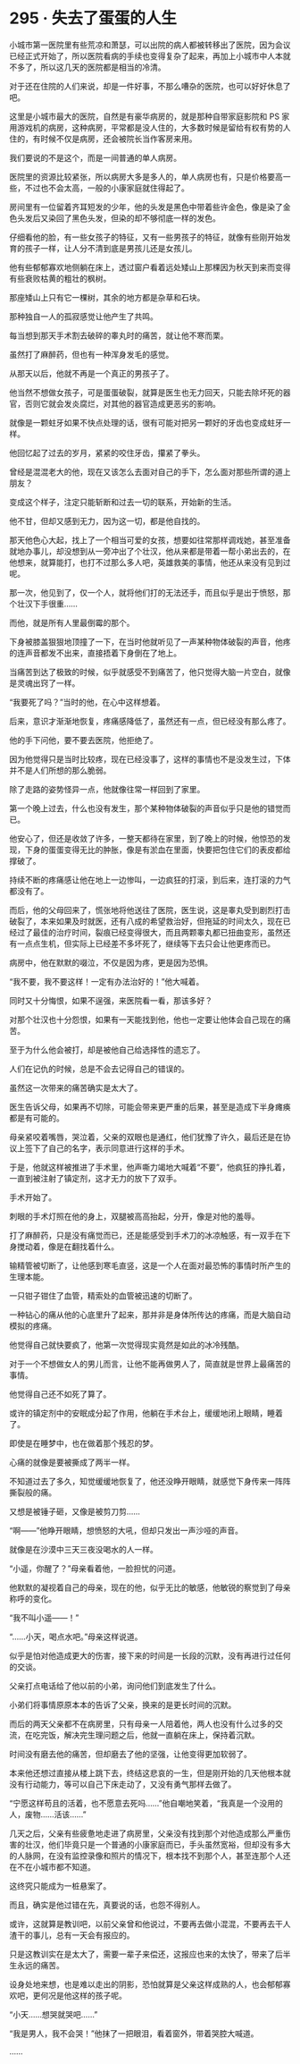 <link rel="stylesheet" href="../styles/text.css"/>
<h1>295 · 失去了蛋蛋的人生</h1>

小城市第一医院里有些荒凉和萧瑟，可以出院的病人都被转移出了医院，因为会议已经正式开始了，所以医院看病的手续也变得复杂了起来，再加上小城市中人本就不多了，所以这几天的医院都是相当的冷清。

对于还在住院的人们来说，却是一件好事，不那么嘈杂的医院，也可以好好休息了吧。

这里是小城市最大的医院，自然是有豪华病房的，就是那种自带家庭影院和 PS 家用游戏机的病房，这种病房，平常都是没人住的，大多数时候是留给有权有势的人住的，有时候不仅是病房，还会被院长当作客房来用。

我们要说的不是这个，而是一间普通的单人病房。

医院里的资源比较紧张，所以病房大多是多人的，单人病房也有，只是价格要高一些，不过也不会太高，一般的小康家庭就住得起了。

房间里有一位留着齐耳短发的少年，他的头发是黑色中带着些许金色，像是染了金色头发后又染回了黑色头发，但染的却不够彻底一样的发色。

仔细看他的脸，有一些女孩子的特征，又有一些男孩子的特征，就像有些刚开始发育的孩子一样，让人分不清到底是男孩儿还是女孩儿。

他有些郁郁寡欢地侧躺在床上，透过窗户看着远处矮山上那棵因为秋天到来而变得有些衰败枯黄的粗壮的枫树。

那座矮山上只有它一棵树，其余的地方都是杂草和石块。

那种独自一人的孤寂感觉让他产生了共鸣。

每当想到那天手术割去破碎的睾丸时的痛苦，就让他不寒而栗。

虽然打了麻醉药，但也有一种浑身发毛的感觉。

从那天以后，他就不再是一个真正的男孩子了。

他当然不想做女孩子，可是蛋蛋破裂，就算是医生也无力回天，只能去除坏死的器官，否则它就会发炎腐烂，对其他的器官造成更恶劣的影响。

就像是一颗蛀牙如果不快点处理的话，很有可能对把另一颗好的牙齿也变成蛀牙一样。

他回忆起了过去的岁月，紧紧的咬住牙齿，攥紧了拳头。

曾经是混混老大的他，现在又该怎么去面对自己的手下，怎么面对那些所谓的道上朋友？

变成这个样子，注定只能斩断和过去一切的联系，开始新的生活。

他不甘，但却又感到无力，因为这一切，都是他自找的。

那天他色心大起，找上了一个相当可爱的女孩，想要如往常那样调戏她，甚至准备就地办事儿，却没想到从一旁冲出了个壮汉，他从来都是带着一帮小弟出去的，在他想来，就算能打，也打不过那么多人吧，英雄救美的事情，他还从来没有见到过呢。

那一次，他见到了，仅一个人，就将他们打的无法还手，而且似乎是出于愤怒，那个壮汉下手很重……

而他，就是所有人里最倒霉的那个。

下身被膝盖狠狠地顶撞了一下，在当时他就听见了一声某种物体破裂的声音，他疼的连声音都发不出来，直接捂着下身倒在了地上。

当痛苦到达了极致的时候，似乎就感受不到痛苦了，他只觉得大脑一片空白，就像是灵魂出窍了一样。

“我要死了吗？”当时的他，在心中这样想着。

后来，意识才渐渐地恢复，疼痛感降低了，虽然还有一点，但已经没有那么疼了。

他的手下问他，要不要去医院，他拒绝了。

因为他觉得只是当时比较疼，现在已经没事了，这样的事情也不是没发生过，下体并不是人们所想的那么脆弱。

除了走路的姿势怪异一点，他就像往常一样回到了家里。

第一个晚上过去，什么也没有发生，那个某种物体破裂的声音似乎只是他的错觉而已。

他安心了，但还是收敛了许多，一整天都待在家里，到了晚上的时候，他惊恐的发现，下身的蛋蛋变得无比的肿胀，像是有淤血在里面，快要把包住它们的表皮都给撑破了。

持续不断的疼痛感让他在地上一边惨叫，一边疯狂的打滚，到后来，连打滚的力气都没有了。

而后，他的父母回来了，慌张地将他送往了医院，医生说，这是睾丸受到剧烈打击破裂了，本来如果及时就医，还有八成的希望救治好，但拖延的时间太久，现在已经过了最佳的治疗时间，裂痕已经变得很大，而且两颗睾丸都已扭曲变形，虽然还有一点点生机，但实际上已经差不多坏死了，继续等下去只会让他更疼而已。

病房中，他在默默的啜泣，不仅是因为疼，更是因为恐惧。

“我不要，我不要这样！一定有办法治好的！”他大喊着。

同时又十分悔恨，如果不逞强，来医院看一看，那该多好？

对那个壮汉也十分怨恨，如果有一天能找到他，他也一定要让他体会自己现在的痛苦。

至于为什么他会被打，却是被他自己给选择性的遗忘了。

人们在记仇的时候，总是不会去记得自己的错误的。

虽然这一次带来的痛苦确实是太大了。

医生告诉父母，如果再不切除，可能会带来更严重的后果，甚至是造成下半身瘫痪都是有可能的。

母亲紧咬着嘴唇，哭泣着，父亲的双眼也是通红，他们犹豫了许久，最后还是在协议上签下了自己的名字，表示同意进行这样的手术。

于是，他就这样被推进了手术里，他声嘶力竭地大喊着“不要”，他疯狂的挣扎着，一直到被注射了镇定剂，这才无力的放下了双手。

手术开始了。

刺眼的手术灯照在他的身上，双腿被高高抬起，分开，像是对他的羞辱。

打了麻醉药，只是没有痛觉而已，还是能感受到手术刀的冰凉触感，有一双手在下身搅动着，像是在翻找着什么。

输精管被切断了，让他感到寒毛直竖，这是一个人在面对最恐怖的事情时所产生的生理本能。

一只钳子钳住了血管，精索处的血管被迅速的切断了。

一种钻心的痛从他的心底里升了起来，那并非是身体所传达的疼痛，而是大脑自动模拟的疼痛。

他觉得自己就快要疯了，他第一次觉得现实竟然是如此的冰冷残酷。

对于一个不想做女人的男儿而言，让他不能再做男人了，简直就是世界上最痛苦的事情。

他觉得自己还不如死了算了。

或许的镇定剂中的安眠成分起了作用，他躺在手术台上，缓缓地闭上眼睛，睡着了。

即使是在睡梦中，也在做着那个残忍的梦。

心痛的就像是要被撕成了两半一样。

不知道过去了多久，知觉缓缓地恢复了，他还没睁开眼睛，就感觉下身传来一阵阵撕裂般的痛。

又想是被锤子砸，又像是被剪刀剪……

“啊——”他睁开眼睛，想愤怒的大吼，但却只发出一声沙哑的声音。

就像是在沙漠中三天三夜没喝水的人一样。

“小遥，你醒了？”母亲看着他，一脸担忧的问道。

他默默的凝视着自己的母亲，现在的他，似乎无比的敏感，他敏锐的察觉到了母亲称呼的变化。

“我不叫小遥——！”

“……小天，喝点水吧。”母亲这样说道。

似乎是怕对他造成更大的伤害，接下来的时间是一长段的沉默，没有再进行过任何的交谈。

父亲打点电话给了他以前的小弟，询问他们到底发生了什么。

小弟们将事情原原本本的告诉了父亲，换来的是更长时间的沉默。

而后的两天父亲都不在病房里，只有母亲一人陪着他，两人也没有什么过多的交流，在吃完饭，解决完生理问题之后，他就一直躺在床上，保持着沉默。

时间没有磨去他的痛苦，但却磨去了他的坚强，让他变得更加软弱了。

本来他还想过直接从楼上跳下去，终结这悲哀的一生，但是刚开始的几天他根本就没有行动能力，等可以自己下床走动了，又没有勇气那样去做了。

“宁愿这样苟且的活着，也不愿意去死吗……”他自嘲地笑着，“我真是一个没用的人，废物……活该……”

几天之后，父亲有些疲惫地走进了病房里，父亲没有找到那个对他造成那么严重伤害的壮汉，他们毕竟只是一个普通的小康家庭而已，手头虽然宽裕，但却没有多大的人脉网，在没有监控录像和照片的情况下，根本找不到那个人，甚至连那个人还在不在小城市都不知道。

这终究只能成为一桩悬案了。

而且，确实是他过错在先，真要说的话，也怨不得别人。

或许，这就算是教训吧，以前父亲曾和他说过，不要再去做小混混，不要再去干人渣干的事儿，总有一天会有报应的。

只是这教训实在是太大了，需要一辈子来偿还，这报应也来的太快了，带来了后半生永远的痛苦。

设身处地来想，也是难以走出的阴影，恐怕就算是父亲这样成熟的人，也会郁郁寡欢吧，更何况是他这样的孩子呢。

“小天……想哭就哭吧……”

“我是男人，我不会哭！”他抹了一把眼泪，看着窗外，带着哭腔大喊道。

……
